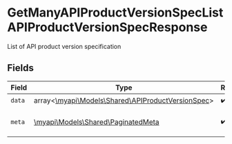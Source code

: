 # GetManyAPIProductVersionSpecListAPIProductVersionSpecResponse

List of API product version specification


## Fields

| Field                                                                                             | Type                                                                                              | Required                                                                                          | Description                                                                                       |
| ------------------------------------------------------------------------------------------------- | ------------------------------------------------------------------------------------------------- | ------------------------------------------------------------------------------------------------- | ------------------------------------------------------------------------------------------------- |
| `data`                                                                                            | array<[\myapi\Models\Shared\APIProductVersionSpec](../../models/shared/APIProductVersionSpec.md)> | :heavy_check_mark:                                                                                | N/A                                                                                               |
| `meta`                                                                                            | [\myapi\Models\Shared\PaginatedMeta](../../models/shared/PaginatedMeta.md)                        | :heavy_check_mark:                                                                                | returns the pagination information                                                                |